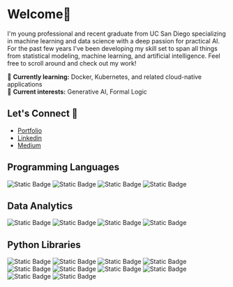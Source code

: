 # Welcome👋

I'm young professional and recent graduate from UC San Diego specializing in machine learning and data science with a deep passion for practical AI. For the past few years I've been developing my skill set to span all things from statistical modeling, machine learning, and artificial intelligence. Feel free to scroll around and check out my work!

🌱 **Currently learning:** Docker, Kubernetes, and related cloud-native applications 
<br>
🔭 **Current interests:** Generative AI, Formal Logic

Let's Connect 📲
---
- [Portfolio](sid-jo.github.io)
- [Linkedin](https://www.linkedin.com/in/sid-jo/)
- [Medium](https://medium.com/@sid_joshi)


Programming Languages
---
![Static Badge](https://img.shields.io/badge/Python-white?style=plastic&logo=python&logoSize=auto&labelColor=white&color=4584b6)
![Static Badge](https://img.shields.io/badge/R-white?style=plastic&logo=r&logoColor=007dc3&logoSize=auto&labelColor=white&color=007dc3)
![Static Badge](https://img.shields.io/badge/SQL-white?style=plastic&logo=mysql&logoSize=auto&labelColor=white&color=00758f)
![Static Badge](https://img.shields.io/badge/JavaScript-black?style=plastic&logo=javascript&logoSize=auto&labelColor=black&color=f7df1e)

Data Analytics
---
![Static Badge](https://img.shields.io/badge/Jupyter-White?style=plastic&logo=jupyter&logoSize=auto&labelColor=white&color=%23777778)
![Static Badge](https://img.shields.io/badge/RStudio-White?style=plastic&logo=rstudioide&logoSize=auto&labelColor=white&color=%2375AADB)
![Static Badge](https://img.shields.io/badge/Tableau-White?style=plastic&logo=tableau&logoSize=auto&labelColor=white&color=%234D78A6)
![Static Badge](https://img.shields.io/badge/Excel-White?style=plastic&logo=excel&logoSize=auto&labelColor=white&color=%23216B42)


Python Libraries
---
![Static Badge](https://img.shields.io/badge/NumPy-White?style=plastic&logo=numpy&logoColor=%234D77CF&logoSize=auto&labelColor=white&color=%234DABCF)
![Static Badge](https://img.shields.io/badge/Pandas-White?style=plastic&logo=pandas&logoColor=%23130654&logoSize=auto&labelColor=white&color=%23130654)
![Static Badge](https://img.shields.io/badge/SciPy-White?style=plastic&logo=scipy&logoSize=auto&labelColor=white&color=%238CAAE6)
![Static Badge](https://img.shields.io/badge/Scikit--Learn-White?style=plastic&logo=scikitlearn&logoColor=%233294C7&logoSize=auto&labelColor=white&color=%23F7931E)
![Static Badge](https://img.shields.io/badge/PyTorch-White?style=plastic&logo=pytorch&logoSize=auto&labelColor=white&color=%23EE4C2C)
![Static Badge](https://img.shields.io/badge/Matplotlib-White?style=plastic&logo=matplotlib&logoSize=auto&labelColor=white&color=%233776AB)
![Static Badge](https://img.shields.io/badge/Seaborn-White?style=plastic&logo=matplotlib&logoSize=auto&labelColor=white&color=%233776AB)
![Static Badge](https://img.shields.io/badge/Plotly-White?style=plastic&logo=plotly&logoColor=%233F4F75&logoSize=auto&labelColor=white&color=%233F4F75)
![Static Badge](https://img.shields.io/badge/OpenCV-White?style=plastic&logo=opencv&logoColor=%235C3EE8&logoSize=auto&labelColor=white&color=%235C3EE8)
![Static Badge](https://img.shields.io/badge/Gym-White?style=plastic&logo=openaigym&logoColor=%230081A5&logoSize=auto&labelColor=white&color=%230081A5)

<!--
**sid-jo/sid-jo** is a ✨ _special_ ✨ repository because its `README.md` (this file) appears on your GitHub profile.

Here are some ideas to get you started:

- 🔭 I’m currently working on ...
- 🌱 I’m currently learning ...
- 👯 I’m looking to collaborate on ...
- 🤔 I’m looking for help with ...
- 💬 Ask me about ...
- 📫 How to reach me: ...
- 😄 Pronouns: ...
- ⚡ Fun fact: ...
-->
